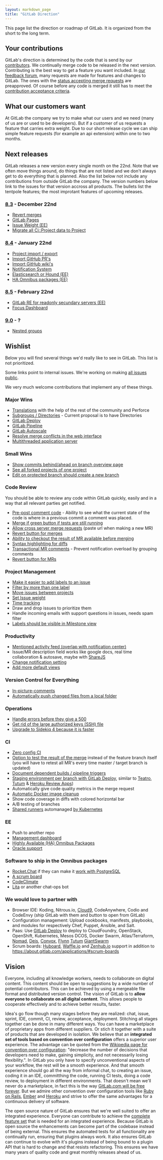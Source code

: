 ```yaml
---
layout: markdown_page
title: "GitLab Direction"
---
```


This page list the direction or roadmap of GitLab.
It is organized from the short to the long term.

## Your contributions

GitLab's direction is determined by the code that is send by our [contributors](http://contributors.gitlab.com/).
We continually merge code to be released in the next version.
Contributing is the best way to get a feature you want included.
In [our feedback forum](http://feedback.gitlab.com/forums/176466-general),
many requests are made for features and changes to GitLab.
The ones with the
[status accepting merge requests](http://feedback.gitlab.com/forums/176466-general/status/796455)
are preapproved.
Of course before any code is merged it still has to meet the
[contribution acceptance criteria](https://gitlab.com/gitlab-org/gitlab-ce/blob/master/CONTRIBUTING.md#contribution-acceptance-criteria).

## What our customers want

At GitLab the company we try to make what our users and we need (many of us are or used to be developers).
But if a customer of us requests a feature that carries extra weight.
Due to our short release cycle we can ship simple feature requests (for example an api extension) within one to two months.

## Next releases

GitLab releases a new version every single month on the 22nd.
Note that we often move things around, do things that are not listed and we don't always get to do everything that is planned.
Also the list below not include any contributions from outside GitLab the company.
The version numbers below link to the issues for that version accross all products.
The bullets list the tentpole features; the most improtant features of upcoming releases.

### [8.3](https://gitlab.com/groups/gitlab-org/milestones/8-3?title=8.3) - December 22nd

- [Revert merges](https://gitlab.com/gitlab-org/gitlab-ce/issues/3409)
- [GitLab Pages](https://gitlab.com/gitlab-org/gitlab-ce/merge_requests/1748)
- [Issue Weight (EE)](https://gitlab.com/gitlab-org/gitlab-ee/issues/70)
- [Migrate all Ci::Project data to Project](https://gitlab.com/gitlab-org/gitlab-ce/issues/3474)

### [8.4](https://gitlab.com/groups/gitlab-org/milestones/8-4?title=8.4) - January 22nd

- [Project import / export](https://gitlab.com/gitlab-org/gitlab-ce/issues/3050)
- [Import GitHub PR's](https://gitlab.com/gitlab-org/gitlab-ce/issues/2833)
- [Import GitHub wiki's](https://gitlab.com/gitlab-org/gitlab-ce/issues/2834)
- [Notification System](https://gitlab.com/gitlab-org/gitlab-ce/issues/2425)
- [Elasticsearch or Hound (EE)](https://gitlab.com/gitlab-org/gitlab-ee/issues/61)
- [HA Omnibus packages (EE)](https://gitlab.com/gitlab-org/gitlab-ee/issues/77)

### [8.5](https://gitlab.com/groups/gitlab-org/milestones/8-5?title=8.5) - February 22nd

- [GitLab RE for readonly secundary servers (EE)](https://gitlab.com/gitlab-org/gitlab-ee/issues/76)
- [Focus Dashboard](https://gitlab.com/gitlab-org/gitlab-ce/issues/3467)

### [9.0](https://gitlab.com/groups/gitlab-org/milestones/9-0?title=9.0) - ?

- [Nested groups](https://gitlab.com/gitlab-org/gitlab-ce/issues/2772)

## Wishlist

Below you will find several things we'd really like to see in GitLab.
This list is not prioritized.

Some links point to internal issues. We're working on making [all issues public](https://about.gitlab.com/2015/08/03/almost-everything-we-do-is-now-open/).

We very much welcome contributions that implement any of these things.

### Major Wins

- [Translations](http://feedback.gitlab.com/forums/176466-general/suggestions/3337748-internationalization-add-translations) with the help of the rest of the community and Perforce
- [Subgroups / Directories](https://gitlab.com/gitlab-org/gitlab-ce/issues/2772) - Current proposal is to have Directories
- [GitLab Deploy](https://gitlab.com/gitlab-org/gitlab-ce/issues/3286)
- [GitLab Pipeline](https://gitlab.com/gitlab-org/gitlab-ce/issues/3743)
- [GitLab Autoscale](https://gitlab.com/gitlab-org/gitlab-ci-multi-runner/issues/318)
- [Resolve merge conflicts in the web interface](https://gitlab.com/gitlab-org/gitlab-ce/issues/3567)
- [Multithreaded application server](https://gitlab.com/gitlab-org/gitlab-ce/issues/3592)

### Small Wins

- [Show commits behind/ahead on branch overview page](https://gitlab.com/gitlab-org/gitlab-ce/merge_requests/1716)
- [See all forked projects of one project](https://gitlab.com/gitlab-org/gitlab-ce/issues/2406)
- [Edit on protected branch should create a new branch](https://dev.gitlab.org/gitlab/gitlabhq/issues/2242)

### Code Review

You should be able to review any code within GitLab quickly, easily and
in a way that all relevant parties get notified.

- [Pre-post comment code](https://gitlab.com/gitlab-org/gitlab-ce/issues/3502) - Ability to see what the current state of the code is where in a previous commit a comment was placed.
- [Merge if green button if tests are still running](https://gitlab.com/gitlab-org/gitlab-ce/issues/2640)
- [Allow cross server merge requests](http://feedback.gitlab.com/forums/176466-general/suggestions/5097708-implement-cross-server-federated-merge-requests) (paste url when making a new MR)
- [Revert button for merges](https://dev.gitlab.org/gitlab/gitlabhq/issues/2299)
- [Ability to checkout the result of MR available before merging](https://gitlab.com/gitlab-org/gitlab-ce/issues/2765)
- [Syntax highlighting for diffs](https://gitlab.com/gitlab-org/gitlab-ce/issues/3292)
- [Transactional MR comments](https://gitlab.com/gitlab-org/gitlab-ce/issues/3364) - Prevent notification overload by grouping comments
- [Revert button for MRs](https://gitlab.com/gitlab-org/gitlab-ce/issues/3409)

### Project Management

- [Make it easier to add labels to an issue](https://gitlab.com/gitlab-org/gitlab-ce/issues/2574)
- [Filter by more than one label](https://gitlab.com/gitlab-org/gitlab-ce/issues/989)
- [Move issues between projects](https://gitlab.com/gitlab-org/gitlab-ce/issues/3024)
- [Set Issue weight](https://gitlab.com/gitlab-org/gitlab-ce/issues/3397)
- [Time tracking](https://gitlab.com/gitlab-org/gitlab-ee/issues/78)
- Draw and drop issues to prioritize them
- Handle incoming emails with support questions in issues, needs spam filter
- [Labels should be visible in Milestone view](https://gitlab.com/gitlab-org/gitlab-ce/issues/3276)

### Productivity

- [Mentioned activity feed (overlap with notification center)](https://dev.gitlab.org/gitlab/gitlabhq/issues/2288)
- Issue/MR description field works like google docs, real time collaboration & autosave, maybe with [ShareJS](http://sharejs.org/)
- [Change notification setting](https://dev.gitlab.org/gitlab/gitlabhq/issues/2395)
- [Add more default views](https://gitlab.com/gitlab-com/www-gitlab-com/edit/master/source/direction/index.md)

### Version Control for Everything

- [In-picture-comments](https://gitlab.com/gitlab-org/gitlab-ce/issues/2641)
- [Automatically push changed files from a local folder](https://dev.gitlab.org/gitlab/gitlabhq/issues/2265)

### Operations

- [Handle errors before they give a 500](https://dev.gitlab.org/gitlab/gitlabhq/issues?milestone_id=&scope=all&sort=created_desc&state=opened&utf8=%E2%9C%93&assignee_id=&author_id=&milestone_title=&label_name=gitlab.com+errors)
- [Get rid of the large authorized keys (SSH) file](https://gitlab.com/gitlab-org/gitlab-git-http-server/issues/2#note_1983654)
- [Upgrade to Sidekiq 4 because it is faster](https://gitlab.com/gitlab-org/gitlab-ce/issues/3065)

### CI

- [Zero config CI](https://dev.gitlab.org/gitlab/gitlabhq/issues/2528)
- [Option to test the result of the merge](http://homu.io/) instead of the feature branch itself (you will have to retest all MR's every time master / target branch is updated)
- [Document dependent builds / pipeline triggers](https://gitlab.com/gitlab-org/gitlab-ce/issues/3432)
- [Staging environment per branch with GitLab Deploy](https://gitlab.com/gitlab-org/gitlab-ce/issues/3286), similar to [Teatro](https://teatro.io/), [Tutum](https://support.tutum.co/support/solutions/articles/5000620449-deploy-to-tutum-button) & [Heroku Review Apps](https://blog.heroku.com/archives/2015/5/19/heroku_review_apps_beta))
- Automatically give code quality metrics in the merge request
- [Automatic Docker image cleanup](https://gitlab.com/ayufan/gitlab-runner-docker-cleanup/issues/1)
- Show code coverage in diffs with colored horizontal bar
- A/B testing of branches
- [Shared runners](https://dev.gitlab.org/gitlab/gitlab-ci/issues/322#note_56433) automanaged [by Kubernetes](https://gitlab.com/gitlab-org/gitlab-ci-multi-runner/merge_requests/30)

### EE

- Push to another repo
- [Management dashboard](https://dev.gitlab.org/gitlab/gitlab-ee/issues/287)
- [Highly Available (HA) Omnibus Packages](https://gitlab.com/gitlab-org/gitlab-ee/issues/77)
- [Oracle support](https://gitlab.com/gitlab-org/gitlab-ee/issues/96)

### Software to ship in the Omnibus packages

- [Rocket.Chat](http://rocket.chat/) if they can make it [work with PostgreSQL](https://github.com/RocketChat/Rocket.Chat/issues/533)
- [A scrum board](https://about.gitlab.com/applications/#scrum-boards)
- [CodeClimate](http://blog.codeclimate.com/blog/2015/06/19/code-climate-platform/)
- [Lita](https://www.lita.io/) or another chat-ops bot

### We would love to partner with

- Browser IDE: Koding, Nitrous.io, [Cloud9](https://c9.io/blog/cloud9-template-days/), CodeAnywhere, Codio and CodeEnvy (ship GitLab with them and button to open from GitLab)
- Configuration management: Upload cookbooks, manifests, playbooks, and modules for respectively Chef, Puppet, Ansible, and Salt.
- Paas: Use [GitLab Deploy](https://gitlab.com/gitlab-org/gitlab-ce/issues/3286) to deploy to CloudFoundry, OpenStack, OpenShift, Kubernetes, Mesos DCOS, Docker Swarm, Atlas/Terraform, [Nomad](https://nomadproject.io/), [Deis](http://deis.io/), [Convox](http://www.convox.com/), [Flynn](https://flynn.io/) [Tutum](https://www.tutum.co/) [GiantSwarm](https://giantswarm.io/)
- Scrum boards: [Huboard](https://huboard.com/), [Waffle.io](https://waffle.io/) and [Zenhub.io](https://www.zenhub.io/) support in addition to https://about.gitlab.com/applications/#scrum-boards

## Vision <a name="vision"></a>

Everyone, including all knowledge workers, needs to collaborate on digital content.
This content should be open to suggestions by a wide number of potential contributors.
This can be achieved by using a mergeable file format and distributed version control.
The vision of GitLab is to <b>allow everyone to collaborate on all digital content</b>.
This allows people to cooperate effectively and to achieve better results, faster.

Idea's go flow though many stages before they are realized: chat, issue, sprint, IDE, commit, CI, review, acceptance, deployment.
Stitching all stages together can be done in many different ways.
You can have a marketplace of proprietary apps from different suppliers.
Or stich it together with a suite of products that are developed in isolation.
We believe that an <b>integrated set of tools based on convention over configuration</b> offers a superior user experience.
The advantage can be quoted from the [Wikipedia page for convention over configuration](https://en.wikipedia.org/wiki/Convention_over_configuration): "decrease the number of decisions that developers need to make, gaining simplicity, and not necessarily losing flexibility.".
In GitLab you only have to specify unconventional aspects of your workflow, the rest will be a smooth experience.
And that smooth experience should go all the way from informal chat, to creating an issue, coding it in an IDE, committhing the code, running CI tests, doing a code review, to deployment in different environments.
That doesn't mean we'll never do a marketplace, in fact this is the way [GitLab.com will be free forever](https://about.gitlab.com/gitlab-com/#why-gitlab-com-will-be-free-forever).
But we admire other convention over configuration tools like [Ruby on Rails](http://rubyonrails.org/), [Ember](http://emberjs.com/) and [Heroku](https://www.heroku.com/) and strive to offer the same advantages for a continuous delivery of software.

The open source nature of GitLab ensures that we're well suited to offer an integrated experience.
Everyone can contribute to achieve the [complete feature set](https://about.gitlab.com/comparison/) that is needed for an integrated experience.
Because GitLab is open source the enhancements can become part of the codebase instead of being external.
This ensures the automated tests for all functionality are continually run, ensuring that plugins always work.
It also ensures GitLab can continue to evolve with it's plugins instead of being bound to a plugin API that is hard to change and that resists refactoring.
This ensures we have many years of quality code and great monthly releases ahead of us.